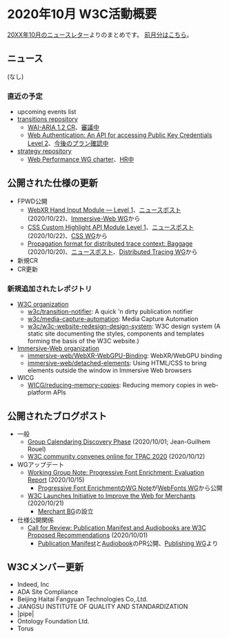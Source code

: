 # 2020年10月 W3C活動概要

[20XX年10月のニュースレター](https://lists.w3.org/Archives/Public/w3c-announce/2020OctDec/subject.html)よりのまとめです。
[前月分はこちら](202009.md)。

## ニュース

(なし)

### 直近の予定

* upcoming events list
* [transitions repository](https://github.com/w3c/transitions/issues)
  * [WAI-ARIA 1.2 CR](https://w3c.github.io/aria/)、[審議中](https://github.com/w3c/transitions/issues/280)
  * [Web Authentication: An API for accessing Public Key Credentials Level 2](https://w3c.github.io/webauthn/)、[今後のプラン確認中](https://github.com/w3c/transitions/issues/276)
* [strategy repository](https://github.com/w3c/strategy/issues)
  * [Web Performance WG charter](https://www.w3.org/2020/10/webperf.html)、[HR中](https://github.com/w3c/strategy/issues/237)

## 公開された仕様の更新

* FPWD公開
  * [WebXR Hand Input Module — Level 1](https://www.w3.org/TR/2020/WD-webxr-hand-input-1-20201022/)、[ニュースポスト](https://www.w3.org/blog/news/archives/8734) (2020/10/22)、[Immersive-Web WG](https://www.w3.org/immersive-web/)から
  * [CSS Custom Highlight API Module Level 1](https://www.w3.org/TR/2020/WD-css-highlight-api-1-20201022/)、[ニュースポスト](https://www.w3.org/blog/news/archives/8732) (2020/10/22)、[CSS WG](https://www.w3.org/Style/CSS/)から
  * [Propagation format for distributed trace context: Baggage](https://www.w3.org/TR/2020/WD-baggage-20201020/) (2020/10/20)、[ニュースポスト](https://www.w3.org/blog/news/archives/8724)、[Distributed Tracing WG](https://www.w3.org/2018/distributed-tracing/)から
* 新規CR
* CR更新

### 新規追加されたレポジトリ

* [W3C organization](https://github.com/w3c/)
  * [w3c/transition-notifier](https://github.com/w3c/transition-notifier): A quick 'n dirty publication notifier
  * [w3c/media-capture-automation](https://github.com/w3c/media-capture-automation): Media Capture Automation
  * [w3c/w3c-website-redesign-design-system](https://github.com/w3c/w3c-website-redesign-design-system): W3C design system (A static site documenting the styles, components and templates forming the basis of the W3C website.)
* [Immersive-Web organization](https://github.com/immersive-web/)
  * [immersive-web/WebXR-WebGPU-Binding](https://github.com/immersive-web/WebXR-WebGPU-Binding): WebXR/WebGPU binding
  * [immersive-web/detached-elements](https://github.com/immersive-web/detached-elements): Using HTML/CSS to bring elements outside the window in Immersive Web browsers
* WICG
  * [WICG/reducing-memory-copies](https://github.com/WICG/reducing-memory-copies): Reducing memory copies in web-platform APIs

## 公開されたブログポスト

* 一般
  * [Group Calendaring Discovery Phase](https://www.w3.org/blog/2020/10/group-calendaring-discovery-phase/) (2020/10/01; Jean-Guilhem Rouel)
  * [W3C community convenes online for TPAC 2020](https://www.w3.org/blog/news/archives/8702) (2020/10/12)
* WGアップデート
  * [Working Group Note: Progressive Font Enrichment: Evaluation Report](https://www.w3.org/blog/news/archives/8720) (2020/10/15)
    * [Progressive Font EnrichmentのWG Note](https://www.w3.org/TR/2020/NOTE-PFE-evaluation-20201015/)が[WebFonts WG](https://www.w3.org/Fonts/WG/)から公開
  * [W3C Launches Initiative to Improve the Web for Merchants](https://www.w3.org/blog/news/archives/8729) (2020/10/21)
    * [Merchant BG](https://www.w3.org/community/merchantbg/)の設立
* 仕様公開関係
  * [Call for Review: Publication Manifest and Audiobooks are W3C Proposed Recommendations](https://www.w3.org/blog/news/archives/8694) (2020/10/01)
    * [Publication Manifest](https://www.w3.org/TR/2020/PR-pub-manifest-20201001/)と[Audiobook](https://www.w3.org/TR/2020/PR-audiobooks-20201001/)のPR公開、[Publishing WG](https://www.w3.org/publishing/groups/publ-wg/)より

## W3Cメンバー更新

* Indeed, Inc
* ADA Site Compliance
* Beijing Haitai Fangyuan Technologies Co,.Ltd.
* JIANGSU INSTITUTE OF QUALITY AND STANDARDIZATION
* |pipe|
* Ontology Foundation Ltd.
* Torus
